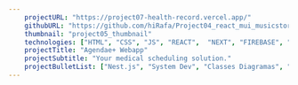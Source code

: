 ```yaml
---
    projectURL: "https://project07-health-record.vercel.app/"
    githubURL: "https://github.com/hiRafa/Project04_react_mui_musicstore"
    thumbnail: "project05_thumbnail"
    technologies: ["HTML", "CSS", "JS", "REACT",  "NEXT", "FIREBASE", "MONGODB"]
    projectTitle: "Agendae+ Webapp"
    projectSubtitle: "Your medical scheduling solution."
    projectBulletList: ["Nest.js", "System Dev", "Classes Diagramas", "DB diagrams", "System requirements", "Algorythms", "UX/UI user flow"]
---
```

